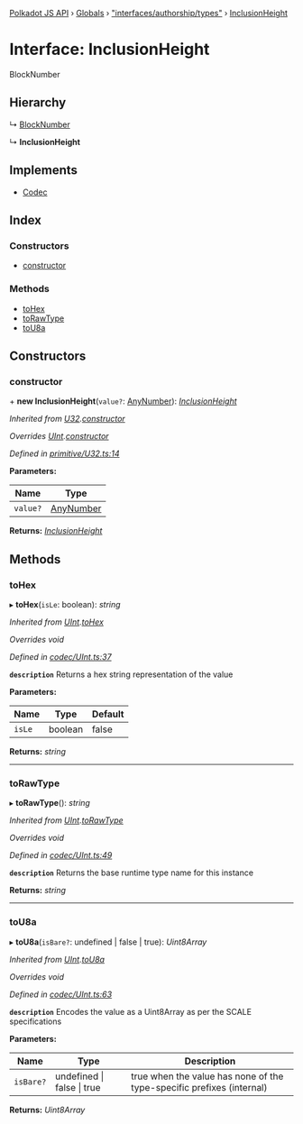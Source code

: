 [Polkadot JS API](../README.md) › [Globals](../globals.md) › ["interfaces/authorship/types"](../modules/_interfaces_authorship_types_.md) › [InclusionHeight](_interfaces_authorship_types_.inclusionheight.md)

# Interface: InclusionHeight

BlockNumber

## Hierarchy

  ↳ [BlockNumber](_interfaces_runtime_types_.blocknumber.md)

  ↳ **InclusionHeight**

## Implements

* [Codec](_types_.codec.md)

## Index

### Constructors

* [constructor](_interfaces_authorship_types_.inclusionheight.md#constructor)

### Methods

* [toHex](_interfaces_authorship_types_.inclusionheight.md#tohex)
* [toRawType](_interfaces_authorship_types_.inclusionheight.md#torawtype)
* [toU8a](_interfaces_authorship_types_.inclusionheight.md#tou8a)

## Constructors

###  constructor

\+ **new InclusionHeight**(`value?`: [AnyNumber](../modules/_types_.md#anynumber)): *[InclusionHeight](_interfaces_authorship_types_.inclusionheight.md)*

*Inherited from [U32](../classes/_primitive_u32_.u32.md).[constructor](../classes/_primitive_u32_.u32.md#constructor)*

*Overrides [UInt](../classes/_codec_uint_.uint.md).[constructor](../classes/_codec_uint_.uint.md#constructor)*

*Defined in [primitive/U32.ts:14](https://github.com/polkadot-js/api/blob/ad4a6e6/packages/types/src/primitive/U32.ts#L14)*

**Parameters:**

Name | Type |
------ | ------ |
`value?` | [AnyNumber](../modules/_types_.md#anynumber) |

**Returns:** *[InclusionHeight](_interfaces_authorship_types_.inclusionheight.md)*

## Methods

###  toHex

▸ **toHex**(`isLe`: boolean): *string*

*Inherited from [UInt](../classes/_codec_uint_.uint.md).[toHex](../classes/_codec_uint_.uint.md#tohex)*

*Overrides void*

*Defined in [codec/UInt.ts:37](https://github.com/polkadot-js/api/blob/ad4a6e6/packages/types/src/codec/UInt.ts#L37)*

**`description`** Returns a hex string representation of the value

**Parameters:**

Name | Type | Default |
------ | ------ | ------ |
`isLe` | boolean | false |

**Returns:** *string*

___

###  toRawType

▸ **toRawType**(): *string*

*Inherited from [UInt](../classes/_codec_uint_.uint.md).[toRawType](../classes/_codec_uint_.uint.md#torawtype)*

*Overrides void*

*Defined in [codec/UInt.ts:49](https://github.com/polkadot-js/api/blob/ad4a6e6/packages/types/src/codec/UInt.ts#L49)*

**`description`** Returns the base runtime type name for this instance

**Returns:** *string*

___

###  toU8a

▸ **toU8a**(`isBare?`: undefined | false | true): *Uint8Array*

*Inherited from [UInt](../classes/_codec_uint_.uint.md).[toU8a](../classes/_codec_uint_.uint.md#tou8a)*

*Overrides void*

*Defined in [codec/UInt.ts:63](https://github.com/polkadot-js/api/blob/ad4a6e6/packages/types/src/codec/UInt.ts#L63)*

**`description`** Encodes the value as a Uint8Array as per the SCALE specifications

**Parameters:**

Name | Type | Description |
------ | ------ | ------ |
`isBare?` | undefined &#124; false &#124; true | true when the value has none of the type-specific prefixes (internal)  |

**Returns:** *Uint8Array*
